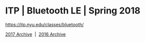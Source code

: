 # ITP | Bluetooth LE | Spring 2018

https://itp.nyu.edu/classes/bluetooth/

[2017 Archive](https://github.com/don/ITP-BluetoothLE/tree/Spring-2017) &nbsp;|&nbsp;
[2016 Archive](https://github.com/don/ITP-BluetoothLE/tree/Spring-2016)
